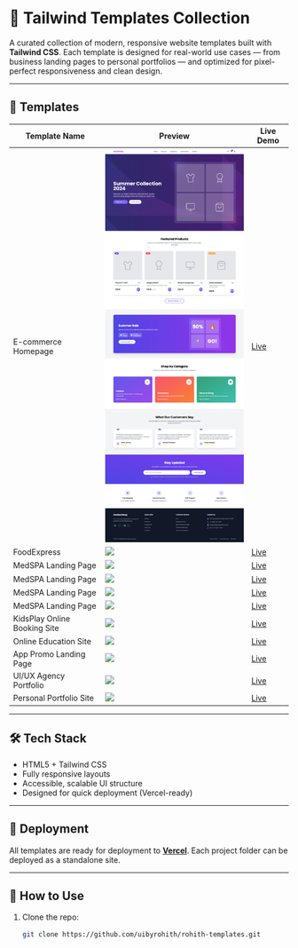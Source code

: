 
# 🌟 Tailwind Templates Collection

A curated collection of modern, responsive website templates built with **Tailwind CSS**. Each template is designed for real-world use cases — from business landing pages to personal portfolios — and optimized for pixel-perfect responsiveness and clean design.

---

## 📁 Templates

| Template Name                 | Preview                             | Live Demo                        |
|------------------------------|-------------------------------------|----------------------------------|
| E-commerce Homepage          | ![](ecommerce/preview.png) | [Live](https://tailwind-templates-red.vercel.app/ecommerce/) |
| FoodExpress                  | ![](medspa-landing/preview.png)     | [Live](https://tailwind-templates-red.vercel.app/FoodExpress/)|
| MedSPA Landing Page          | ![](medspa-landing/preview.png)     | [Live](https://tailwind-templates-red.vercel.app/MedSpa/) |
| MedSPA Landing Page          | ![](medspa-landing/preview.png)     | [Live](https://tailwind-templates-red.vercel.app/MedSpa/) |
| MedSPA Landing Page          | ![](medspa-landing/preview.png)     | [Live](https://tailwind-templates-red.vercel.app/MedSpa/) |
| MedSPA Landing Page          | ![](medspa-landing/preview.png)     | [Live](https://tailwind-templates-red.vercel.app/MedSpa/) |
| KidsPlay Online Booking Site | ![](kidsplay-booking/preview.png)   | [Live](https://tailwind-templates-red.vercel.app/KidsPlay/) |
| Online Education Site        | ![](education-site/preview.png)     | [Live](https://tailwind-templates-red.vercel.app/education/) |
| App Promo Landing Page       | ![](app-promo/preview.png)          | [Live](https://apppromo.vercel.app) |
| UI/UX Agency Portfolio       | ![](agency-portfolio/preview.png)   | [Live](https://agency.vercel.app) |
| Personal Portfolio Site      | ![](personal-portfolio/preview.png) | [Live](https://portfolio.vercel.app) |

---

## 🛠️ Tech Stack

- HTML5 + Tailwind CSS
- Fully responsive layouts
- Accessible, scalable UI structure
- Designed for quick deployment (Vercel-ready)

---

## 🚀 Deployment

All templates are ready for deployment to **[Vercel](https://vercel.com/)**. Each project folder can be deployed as a standalone site.

---

## 📌 How to Use

1. Clone the repo:  
   ```bash
   git clone https://github.com/uibyrohith/rohith-templates.git
